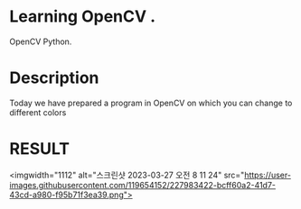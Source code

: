                 
       
   # Learning OpenCV .  
   
     
OpenCV Python. 
    
   
# Description      
    
      
Today we have prepared a program in OpenCV on which you can change to different colors   
    
   
# RESULT    
   
<imgwidth="1112" alt="스크린샷 2023-03-27 오전 8 11 24" src="https://user-images.githubusercontent.com/119654152/227983422-bcff60a2-41d7-43cd-a980-f95b71f3ea39.png">

